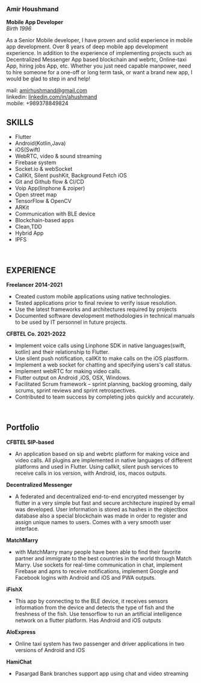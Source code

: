 
### Amir Houshmand
<b>Mobile App Developer</b>
<br>
<i>Birth 1996</i>

As a Senior Mobile developer, I have proven and solid
experience in mobile app development. Over 8 years of
deep mobile app development experience.
In addition to the experience of implementing projects such as Decentralized Messenger App based blockchain and webrtc, Online-taxi App, hiring jobs App, etc.
Whether you just need capable manpower, need to hire
someone for a one-off or long term task, or want a brand
new app, I would be glad to step in and help!

mail: [amirhushmand@gmail.com](mailto:amirhushmand@gmail.com)
<br>
linkedin: [linkedin.com/in/ahushmand](https://linkedin.com/in/ahushmand)
<br>
mobile: +989378849824
<br>


## SKILLS
- Flutter
- Android(Kotlin,Java)
- iOS(Swift)
- WebRTC, video & sound streaming
- Firebase system
- Socket.io & webSocket
- CallKit, Silent pushKit, Background Fetch iOS
- Git and Github flow & CI/CD
- Voip App(linphone & zoiper)
- Open street map
- TensorFlow & OpenCV
- ARKit
- Communication with BLE device
- Blockchain-based apps
- Clean,TDD
- Hybrid App
- IPFS

<br>

## EXPERIENCE
<b>Freelancer 2014-2021</b>
- Created custom mobile applications using native technologies.
- Tested applications prior to final review to verify issue resolution.
- Use the latest frameworks and architectures required by projects
- Documented software development methodologies in technical manuals to be used by IT personnel in future projects.


<b>CFBTEL Co. 2021-2022</b>
- Implement voice calls using Linphone SDK in native languages(swift, kotlin) and their relationship to Flutter.
- Use silent push notification, callKit to make calls on the iOS plastform.
- Implement a web socket for chatting and specifying users's call status.
- Implement webRTC for making video calls.
- Flutter output on Android ,iOS, OSX, Windows.
- Facilitated Scrum framework – sprint planning, backlog grooming, daily scrums, sprint reviews and sprint retrospectives.
- Contributed to team success by completing jobs quickly and accurately.

<br>


## Portfolio

<b>CFBTEL SIP-based</b>
- An application based on sip and webrtc platform for making voice and video calls. All plugins are implemented in native languages of different platforms and used in Flutter. Using callkit, silent push services to receive calls in ios version, with Android, ios, macos outputs.

<b>Decentralized Messenger</b>
- A federated and decentralized end-to-end encrypted messenger by flutter in a very simple but fast and secure architecture inspired by email was developed.
User information is stored as hashes in the objectbox database also a special blockchain was made in order to register and assign unique names to users. Comes with a very smooth user interface.

<b>MatchMarry</b>
- with MatchMarry many people have been able to find their favorite partner and immigrate to the best countries in the world through Match Marry. Use sockets for real-time communication in chat, implement Firebase and apns to receive notifications, implement Google and Facebook logins with Android and iOS and PWA outputs.

<b>iFishX</b>
- This app by connecting to the BLE device, it receives sensors information from the device and detects the type of fish and the freshness of the fish. Use tensorflow to run an artificial intelligence network on a flutter platform. Has Android and iOS outputs



<b>AloExpress</b>
- Online taxi system has two passenger and driver applications in two versions of Android and iOS



<b>HamiChat</b>
- Pasargad Bank branches support app using chat and video streaming
 


<!---
<b>Jiet Shop</b>
<b>RimemaParis</b>
<b>CarController</b>
<b>iQoala</b>
<b>Agrice</b>
<b>Bio 3d printer</b>
<b>v.n karazin kharkiv university</b>
-->

